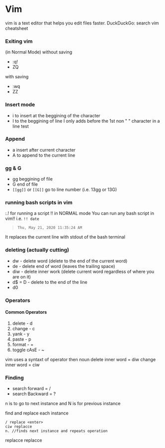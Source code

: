 # Vim

vim is a text editor that helps you edit files faster.
DuckDuckGo: search vim cheatsheet

### Exiting vim
(in Normal Mode)
without saving
- :q! 
- ZQ

with saving
- :wq 
- ZZ

### Insert mode 
- i to insert at the beggining of the character
- I to the beggining of line
I only adds before the 1st non " " character in a line
       test 

### Append
- a insert after current character
- A to append to the current line

### gg & G
- gg beggining of file
- G end of file
- `[[gg]]` or `[[G]]` go to line number (i.e. 13gg or 13G)

### running bash scripts in vim
:.! for running a script
!! in NORMAL mode
You can run any bash script in vim!!
i.e. `!! date`
> ` Thu, May 21, 2020 11:35:24 AM `

It replaces the current line with stdout of the bash terminal

### deleting (actually cutting)
- dw - delete word (delete to the end of the current word)
- de - delete end of word (leaves the trailing space)
- diw - delete inner work (delete current word regardless of where you are on it)
- d$ = D - delete to the end of the line
- d0 

### Operators
#### Common Operators
1. delete - d
1. change - c
1. yank - y
1. paste - p
1. format - =
1. toggle cAsE - ~

vim uses a syntaxt of operator then noun
delete inner word = diw
change inner word = ciw


### Finding 
- search forward = /
- search Backward = ?

n is to go to next instance and N is for previous instance

find and replace each instance
```
/ replace <enter>
ciw replacce
n. //finds next instance and repeats operation
```

replacce
replacce
